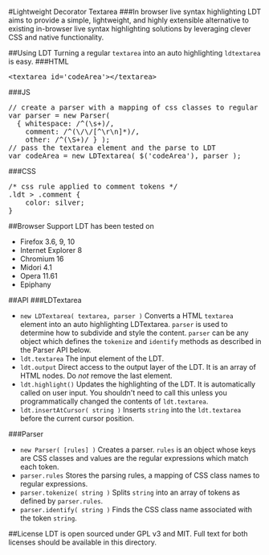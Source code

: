 #Lightweight Decorator Textarea
###In browser live syntax highlighting
LDT aims to provide a simple, lightweight, and highly extensible alternative to existing in-browser live syntax highlighting solutions by leveraging clever CSS and native functionality.

##Using LDT
Turning a regular `textarea` into an auto highlighting `ldtextarea` is easy.
###HTML
<pre>
&lt;textarea id='codeArea'&gt;&lt;/textarea&gt;
</pre>
###JS
<pre>
// create a parser with a mapping of css classes to regular expressions
var parser = new Parser(
  { whitespace: /^(\s+)/,
    comment: /^(\/\/[^\r\n]*)/,
    other: /^(\S+)/ } );
// pass the textarea element and the parse to LDT
var codeArea = new LDTextarea( $('codeArea'), parser );
</pre>
###CSS
<pre>
/* css rule applied to comment tokens */
.ldt > .comment {
    color: silver;
}
</pre>

##Browser Support
LDT has been tested on

 * Firefox 3.6, 9, 10
 * Internet Explorer 8
 * Chromium 16
 * Midori 4.1
 * Opera 11.61
 * Epiphany

##API
###LDTextarea

 + `new LDTextarea( textarea, parser )` Converts a HTML `textarea` element into an auto highlighting LDTextarea. `parser` is used to determine how to subdivide and style the content. `parser` can be any object which defines the `tokenize` and `identify` methods as described in the Parser API below.
 + `ldt.textarea` The input element of the LDT.
 + `ldt.output` Direct access to the output layer of the LDT. It is an array of HTML nodes. Do *not* remove the last element.
 + `ldt.highlight()` Updates the highlighting of the LDT. It is automatically called on user input. You shouldn't need to call this unless you programmatically changed the contents of `ldt.textarea`.
 + `ldt.insertAtCursor( string )` Inserts `string` into the `ldt.textarea` before the current cursor position.

###Parser

 + `new Parser( [rules] )` Creates a parser. `rules` is an object whose keys are CSS classes and values are the regular expressions which match each token.
 + `parser.rules` Stores the parsing rules, a mapping of CSS class names to regular expressions.
 + `parser.tokenize( string )` Splits `string` into an array of tokens as defined by `parser.rules`.
 + `parser.identify( string )` Finds the CSS class name associated with the token `string`.

##License
LDT is open sourced under GPL v3 and MIT. Full text for both licenses should be available in this directory.
